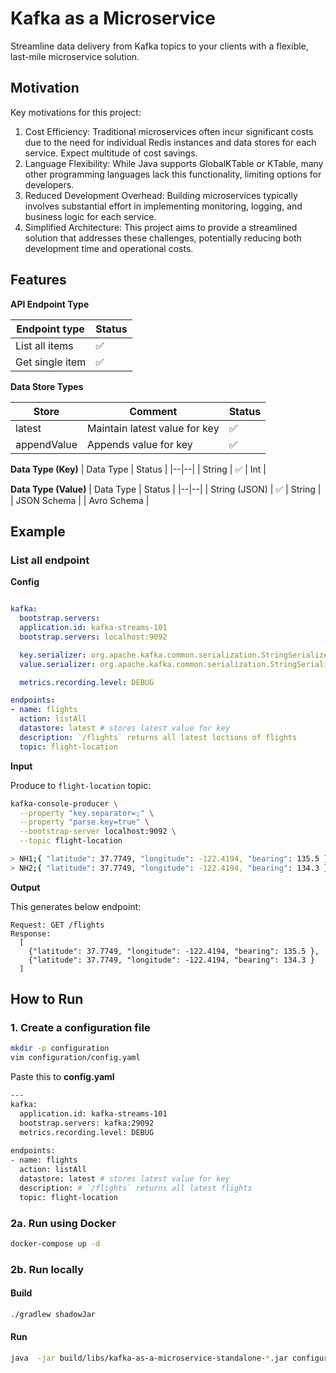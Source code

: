 # Kafka as a Microservice

Streamline data delivery from Kafka topics to your clients with a flexible, last-mile microservice solution.

## Motivation

Key motivations for this project:

1. Cost Efficiency: Traditional microservices often incur significant costs due to the need for individual Redis instances and data stores for each service. Expect multitude of cost savings.
2. Language Flexibility: While Java supports GlobalKTable or KTable, many other programming languages lack this functionality, limiting options for developers.
3. Reduced Development Overhead: Building microservices typically involves substantial effort in implementing monitoring, logging, and business logic for each service.
4. Simplified Architecture: This project aims to provide a streamlined solution that addresses these challenges, potentially reducing both development time and operational costs.


## Features

**API Endpoint Type**

| Endpoint type | Status |
|--|--|
| List all items | ✅
| Get single item | ✅


**Data Store Types**

| Store | Comment | Status 
|--|--|--|
| latest | Maintain latest value for key | ✅
| appendValue | Appends value for key | ✅

**Data Type (Key)**
| Data Type | Status |
|--|--|
| String | ✅
| Int | 


**Data Type (Value)**
| Data Type | Status |
|--|--|
| String (JSON) | ✅
| String | 
| JSON Schema | 
| Avro Schema |


## Example

### List all endpoint

**Config**

```yaml

kafka:
  bootstrap.servers:
  application.id: kafka-streams-101
  bootstrap.servers: localhost:9092

  key.serializer: org.apache.kafka.common.serialization.StringSerializer
  value.serializer: org.apache.kafka.common.serialization.StringSerializer

  metrics.recording.level: DEBUG

endpoints:
- name: flights
  action: listAll
  datastore: latest # stores latest value for key
  description: `/flights` returns all latest loctions of flights
  topic: flight-location

```

**Input**

Produce to `flight-location` topic:

```sh
kafka-console-producer \
  --property "key.separator=;" \
  --property "parse.key=true" \
  --bootstrap-server localhost:9092 \
  --topic flight-location

> NH1;{ "latitude": 37.7749, "longitude": -122.4194, "bearing": 135.5 }
> NH2;{ "latitude": 37.7749, "longitude": -122.4194, "bearing": 134.3 }
```

**Output**

This generates below endpoint:

```
Request: GET /flights
Response: 
  [
	{"latitude": 37.7749, "longitude": -122.4194, "bearing": 135.5 },
	{"latitude": 37.7749, "longitude": -122.4194, "bearing": 134.3 }
  ]
```





## How to Run

### 1. Create a configuration file

```sh
mkdir -p configuration
vim configuration/config.yaml
```

Paste this to **config.yaml**
```sh
---
kafka:
  application.id: kafka-streams-101
  bootstrap.servers: kafka:29092
  metrics.recording.level: DEBUG
 
endpoints:
- name: flights
  action: listAll
  datastore: latest # stores latest value for key
  description: # `/flights` returns all latest flights
  topic: flight-location
```

### 2a. Run using Docker

```sh
docker-compose up -d
```

### 2b. Run locally

#### Build

```sh
./gradlew shadowJar
```

#### Run

```sh
java  -jar build/libs/kafka-as-a-microservice-standalone-*.jar configuration/config.yaml
```